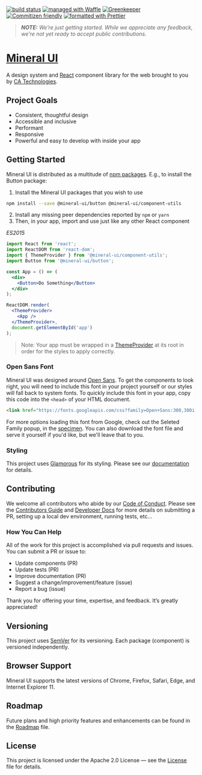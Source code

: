 
[![build status](https://travis-ci.org/mineral-ui/mineral-ui.svg?branch=master)](https://travis-ci.org/mineral-ui/mineral-ui)
[![managed with Waffle](https://img.shields.io/badge/managed_with-waffle-72b2e4.svg)](https://waffle.io/mineral-ui/mineral-ui)
[![Greenkeeper](https://badges.greenkeeper.io/mineral-ui/mineral-ui.svg)](https://greenkeeper.io/)
[![Commitizen friendly](https://img.shields.io/badge/Commitizen-friendly-brightgreen.svg?style=flat)](http://commitizen.github.io/cz-cli/)
[![formatted with Prettier](https://img.shields.io/badge/formatted_with-Prettier-ff69b4.svg)](https://github.com/prettier/prettier)

> **_NOTE:_** _We’re just getting started. While we appreciate any feedback, we’re not yet ready to accept public contributions._

# [Mineral UI](https://mineral-ui.github.io/)

A design system and [React](https://facebook.github.io/react/) component library for the web brought to you by [CA Technologies](http://ca.com).


## Project Goals

- Consistent, thoughtful design
- Accessible and inclusive
- Performant
- Responsive
- Powerful and easy to develop with inside your app


## Getting Started

Mineral UI is distributed as a multitude of [npm packages](https://www.npmjs.com/org/mineral-ui). E.g., to install the Button package:

1. Install the Mineral UI packages that you wish to use

```sh
npm install --save @mineral-ui/button @mineral-ui/component-utils
```

2. Install any missing peer dependencies reported by `npm` or `yarn`
3. Then, in your app, import and use just like any other React component

_ES2015_

```jsx
import React from 'react';
import ReactDOM from 'react-dom';
import { ThemeProvider } from '@mineral-ui/component-utils';
import Button from '@mineral-ui/button';

const App = () => (
  <div>
    <Button>Do Something</Button>
  </div>
);

ReactDOM.render(
  <ThemeProvider>
    <App />
  </ThemeProvider>,
  document.getElementById('app')
);
```

> Note: Your app must be wrapped in a [ThemeProvider](./docs/styling.md#themeprovider-theme) at its root in order for the styles to apply correctly.


### Open Sans Font

Mineral UI was designed around [Open Sans](https://fonts.google.com/specimen/Open+Sans). To get the components to look right, you will need to include this font in your project yourself or our styles will fall back to system fonts. To quickly include this font in your app, copy this code into the `<head>` of your HTML document.

```html
<link href="https://fonts.googleapis.com/css?family=Open+Sans:300,300i,400,400i,600,600i,700,700i,800,800i" rel="stylesheet">
```

For more options loading this font from Google, check out the Seleted Family popup, in the [specimen](https://fonts.google.com/specimen/Open+Sans?selection.family=Open+Sans). You can also download the font file and serve it yourself if you'd like, but we'll leave that to you.


### Styling

This project uses [Glamorous](https://github.com/paypal/glamorous/) for its styling. Please see our [documentation](./docs/styling.md) for details.


## Contributing

We welcome all contributors who abide by our [Code of Conduct](./CODE_OF_CONDUCT.md). Please see the [Contributors Guide](./CONTRIBUTING.md) and [Developer Docs](./docs/README.md) for more details on submitting a PR, setting up a local dev environment, running tests, etc...


### How You Can Help

All of the work for this project is accomplished via pull requests and issues. You can submit a PR or issue to:

- Update components (PR)
- Update tests (PR)
- Improve documentation (PR)
- Suggest a change/improvement/feature (issue)
- Report a bug (issue)

Thank you for offering your time, expertise, and feedback. It’s greatly appreciated!


## Versioning

This project uses [SemVer](http://semver.org/) for its versioning. Each package (component) is versioned independently.


## Browser Support

Mineral UI supports the latest versions of Chrome, Firefox, Safari, Edge, and Internet Explorer 11.


## Roadmap

Future plans and high priority features and enhancements can be found in the [Roadmap](./ROADMAP.md) file.


## License

This project is licensed under the Apache 2.0 License — see the [License](./LICENSE.md) file for details.
